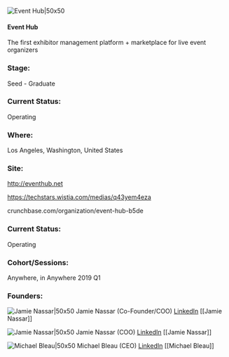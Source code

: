 

![Event Hub|50x50](https://apimg.techstars.com/connect/images/image_files/5cca4bb634a60d647e000024/original/EventHub_main.png)

#### Event Hub
The first exhibitor management platform + marketplace for live event organizers

### Stage: 
Seed - Graduate 

### Current Status: 
Operating

### Where:
Los Angeles, Washington, United States

### Site:
http://eventhub.net

https://techstars.wistia.com/medias/q43yem4eza

crunchbase.com/organization/event-hub-b5de

### Current Status: 
Operating

### Cohort/Sessions: 
Anywhere, in Anywhere 2019 Q1

### Founders: 

![Jamie Nassar|50x50](https://apimg.techstars.com/connect/images/image_files/5c6e2a58a36c1125d6000002/original/JN_profile.png) Jamie Nassar (Co-Founder/COO) [LinkedIn](https://linkedin.com/in/jamie-nassar-97a98b53) [[Jamie Nassar]]

![Jamie Nassar|50x50]() Jamie Nassar (COO) [LinkedIn](https://) [[Jamie Nassar]]

![Michael Bleau|50x50](http://s3.amazonaws.com/ts-accel-connect-uploads/images/image_files/5c5161e0a36c1153cb000005/original/Michael-headshot-circle.png) Michael Bleau (CEO) [LinkedIn](https://linkedin.com/in/michaelrbleau) [[Michael Bleau]]


